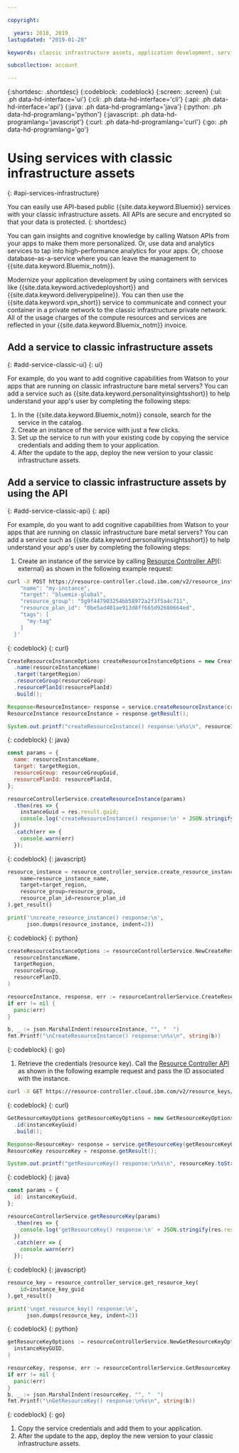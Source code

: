 ```yaml
---

copyright:

  years: 2018, 2019
lastupdated: "2019-01-28"

keywords: classic infrastructure assets, application development, services that work with classic infrastructure

subcollection: account

---
```


{:shortdesc: .shortdesc}
{:codeblock: .codeblock}
{:screen: .screen}
{:ui: .ph data-hd-interface='ui'}
{:cli: .ph data-hd-interface='cli'}
{:api: .ph data-hd-interface='api'}
{:java: .ph data-hd-programlang='java'}
{:python: .ph data-hd-programlang='python'}
{:javascript: .ph data-hd-programlang='javascript'}
{:curl: .ph data-hd-programlang='curl'}
{:go: .ph data-hd-programlang='go'}

# Using services with classic infrastructure assets
{: #api-services-infrastructure}

You can easily use API-based public {{site.data.keyword.Bluemix}} services with your classic infrastructure assets. All APIs are secure and encrypted so that your data is protected.
{: shortdesc}

You can gain insights and cognitive knowledge by calling Watson APIs from your apps to make them more personalized. Or, use data and analytics services to tap into high-performance analytics for your apps. Or, choose database-as-a-service where you can leave the management to {{site.data.keyword.Bluemix_notm}}.

Modernize your application development by using containers with services like {{site.data.keyword.activedeployshort}} and {{site.data.keyword.deliverypipeline}}. You can then use the {{site.data.keyword.vpn_short}} service to communicate and connect your container in a private network to the classic infrastructure private network. All of the usage charges of the compute resources and services are reflected in your {{site.data.keyword.Bluemix_notm}} invoice.

## Add a service to classic infrastructure assets
{: #add-service-classic-ui}
{: ui}

For example, do you want to add cognitive capabilities from Watson to your apps that are running on classic infrastructure bare metal servers? You can add a service such as {{site.data.keyword.personalityinsightsshort}} to help understand your app's user by completing the following steps:

1. In the {{site.data.keyword.Bluemix_notm}} console, search for the service in the catalog.
2. Create an instance of the service with just a few clicks.
3. Set up the service to run with your existing code by copying the service credentials and adding them to your application.
4. After the update to the app, deploy the new version to your classic infrastructure assets.

## Add a service to classic infrastructure assets by using the API
{: #add-service-classic-api}
{: api}

For example, do you want to add cognitive capabilities from Watson to your apps that are running on classic infrastructure bare metal servers? You can add a service such as {{site.data.keyword.personalityinsightsshort}} to help understand your app's user by completing the following steps:

1. Create an instance of the service by calling [Resource Controller API](https://test.cloud.ibm.com/apidocs/resource-controller/resource-controller?code=go#create-resource-instance){: external} as shown in the following example request: 
  ```bash
  curl -X POST https://resource-controller.cloud.ibm.com/v2/resource_instances -H 'Authorization: Bearer <>' -H 'Content-Type: application/json' -d '{
      "name": "my-instance",
      "target": "bluemix-global",
      "resource_group": "5g9f447903254bb58972a2f3f5a4c711",
      "resource_plan_id": "0be5ad401ae913d8ff665d92680664ed",
      "tags": [
        "my-tag"
      ]
    }'
  ```
  {: codeblock}
  {: curl}

  ```java
  CreateResourceInstanceOptions createResourceInstanceOptions = new CreateResourceInstanceOptions.Builder()
    .name(resourceInstanceName)
    .target(targetRegion)
    .resourceGroup(resourceGroup)
    .resourcePlanId(resourcePlanId)
    .build();

  Response<ResourceInstance> response = service.createResourceInstance(createResourceInstanceOptions).execute();
  ResourceInstance resourceInstance = response.getResult();

  System.out.printf("createResourceInstance() response:\n%s\n", resourceInstance.toString());
  ```
  {: codeblock}
  {: java}

  ```javascript
  const params = {
    name: resourceInstanceName,
    target: targetRegion,
    resourceGroup: resourceGroupGuid,
    resourcePlanId: resourcePlanId,
  };

  resourceControllerService.createResourceInstance(params)
    .then(res => {
      instanceGuid = res.result.guid;
      console.log('createResourceInstance() response:\n' + JSON.stringify(res.result, null, 2));
    })
    .catch(err => {
      console.warn(err)
    });
  ```
  {: codeblock}
  {: javascript}

  ```python
  resource_instance = resource_controller_service.create_resource_instance(
      name=resource_instance_name,
      target=target_region,
      resource_group=resource_group,
      resource_plan_id=resource_plan_id
  ).get_result()

  print('\ncreate_resource_instance() response:\n',
        json.dumps(resource_instance, indent=2))
  ```
  {: codeblock}
  {: python}

  ```go
  createResourceInstanceOptions := resourceControllerService.NewCreateResourceInstanceOptions(
    resourceInstanceName,
    targetRegion,
    resourceGroup,
    resourcePlanID,
  )

  resourceInstance, response, err := resourceControllerService.CreateResourceInstance(createResourceInstanceOptions)
  if err != nil {
    panic(err)
  }

  b, _ := json.MarshalIndent(resourceInstance, "", "  ")
  fmt.Printf("\nCreateResourceInstance() response:\n%s\n", string(b))
  ```
  {: codeblock}
  {: go}
1. Retrieve the credentials (resource key). Call the [Resource Controller API](https://test.cloud.ibm.com/apidocs/resource-controller/resource-controller#get-resource-key) as shown in the following example request and pass the ID associated with the instance.
  ```bash
  curl -X GET https://resource-controller.cloud.ibm.com/v2/resource_keys/23693f48-aaa2-4079-b0c7-334846eff8d0 -H 'Authorization: Bearer <IAM_TOKEN>'
  ```
  {: codeblock}
  {: curl}

  ```java
  GetResourceKeyOptions getResourceKeyOptions = new GetResourceKeyOptions.Builder()
    .id(instanceKeyGuid)
    .build();

  Response<ResourceKey> response = service.getResourceKey(getResourceKeyOptions).execute();
  ResourceKey resourceKey = response.getResult();

  System.out.printf("getResourceKey() response:\n%s\n", resourceKey.toString());
  ```
  {: codeblock}
  {: java}

  ```javascript
  const params = {
    id: instanceKeyGuid,
  };

  resourceControllerService.getResourceKey(params)
    .then(res => {
      console.log('getResourceKey() response:\n' + JSON.stringify(res.result, null, 2));
    })
    .catch(err => {
      console.warn(err)
    });
  ```
  {: codeblock}
  {: javascript}

  ```python
  resource_key = resource_controller_service.get_resource_key(
      id=instance_key_guid
  ).get_result()

  print('\nget_resource_key() response:\n',
        json.dumps(resource_key, indent=2))
  ```
  {: codeblock}
  {: python}

  ```go
  getResourceKeyOptions := resourceControllerService.NewGetResourceKeyOptions(
    instanceKeyGUID,
  )

  resourceKey, response, err := resourceControllerService.GetResourceKey(getResourceKeyOptions)
  if err != nil {
    panic(err)
  }
  b, _ := json.MarshalIndent(resourceKey, "", "  ")
  fmt.Printf("\nGetResourceKey() response:\n%s\n", string(b))
  ```
  {: codeblock}
  {: go}
1. Copy the service credentials and add them to your application. 
1. After the update to the app, deploy the new version to your classic infrastructure assets. 